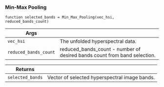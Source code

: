 
### Min-Max Pooling


    function selected_bands = Min_Max_Pooling(vec_hsi, reduced_bands_count)

|Args||
|--------|----------|
|`vec_hsi` | The unfolded hyperspectral data.|
|`reduced_bands_count` |reduced_bands_count - number of desired bands count from band selection. |       
        
|Returns||
|--------|----------|
|`selected_bands` | Vector of selected hyperspectral image bands.|
